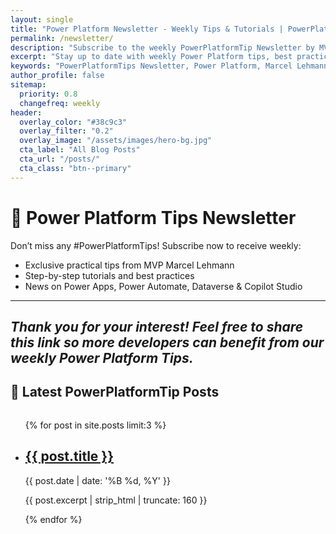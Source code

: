 ```yaml
---
layout: single
title: "Power Platform Newsletter - Weekly Tips & Tutorials | PowerPlatformTip"
permalink: /newsletter/
description: "Subscribe to the weekly PowerPlatformTip Newsletter by MVP Marcel Lehmann. Exclusive tips, tutorials and updates on Power Apps, Power Automate & Copilot Studio directly to your inbox."
excerpt: "Stay up to date with weekly Power Platform tips, best practices and news directly from Microsoft MVP Marcel Lehmann."
keywords: "PowerPlatformTips Newsletter, Power Platform, Marcel Lehmann, MVP, ThePowerAddicts, Power Apps Tutorial, Power Automate Tips, Copilot Studio"
author_profile: false
sitemap:
  priority: 0.8
  changefreq: weekly
header:
  overlay_color: "#38c9c3"
  overlay_filter: "0.2"
  overlay_image: "/assets/images/hero-bg.jpg"
  cta_label: "All Blog Posts"
  cta_url: "/posts/"
  cta_class: "btn--primary"
---
```


# 📧 Power Platform Tips Newsletter

Don’t miss any #PowerPlatformTips! Subscribe now to receive weekly:

- Exclusive practical tips from MVP Marcel Lehmann  
- Step-by-step tutorials and best practices  
- News on Power Apps, Power Automate, Dataverse & Copilot Studio  

<div class="newsletter-form">
  <!-- systeme.io script automatically generates the form here -->
  <script
    id="form-script-tag-18726789"
    src="https://marcellehman.systeme.io/public/remote/page/30106570e4186c65632a05ef223faa36caf71de7.js">
  </script>
</div>

---

*Thank you for your interest! Feel free to share this link so more developers can benefit from our weekly Power Platform Tips.*  
---

## 📰 Latest PowerPlatformTip Posts

<div style="display: flex; flex-wrap: wrap; gap: 2rem; align-items: flex-start; max-width: 1200px; margin: 0 auto;">
  <div style="flex: 2 1 600px; min-width: 0;">
    <ul class="post-list">
      {% for post in site.posts limit:3 %}
        <li>
          <h2><a href="{{ post.url | relative_url }}">{{ post.title }}</a></h2>
          <span class="post-meta">{{ post.date | date: '%B %d, %Y' }}</span>
          <p>{{ post.excerpt | strip_html | truncate: 160 }}</p>
        </li>
      {% endfor %}
    </ul>
  </div>
</div>


